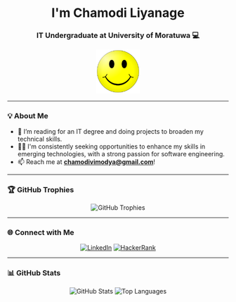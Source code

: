 <h1 align="center">I'm Chamodi Liyanage</h1>
<h3 align="center">IT Undergraduate at University of Moratuwa 💻</h3>

<p align="center">
  <img src="https://github.com/Vimodya/project-Blog-App/blob/main/public/Smiley.svg.png" width="100" alt="Developer at work"/>
</p>

---

### 💡 About Me
- 🌱 I’m reading for an IT degree and doing projects to broaden my technical skills.
- 👷‍♀️ I'm consistently seeking opportunities to enhance my skills in emerging technologies, with a strong passion for software engineering.
- 📫 Reach me at **chamodivimodya@gmail.com**!

---

### 🏆 GitHub Trophies
<p align="center">
  <img src="https://github-profile-trophy.vercel.app/?username=vimodya&theme=radical&row=1&column=6" alt="GitHub Trophies" />
</p>

---

### 🌐 Connect with Me
<p align="center">
  <a href="https://www.linkedin.com/in/chamodi-liyanage-8bb852270/"><img src="https://img.shields.io/badge/-LinkedIn-blue?style=for-the-badge&logo=linkedin&logoColor=white" alt="LinkedIn"></a>
  <a href="https://www.hackerrank.com/profile/Chamodi_HM"><img src="https://img.shields.io/badge/-HackerRank-2EC866?style=for-the-badge&logo=hackerrank&logoColor=white" alt="HackerRank"></a>
</p>

---

### 📊 GitHub Stats
<p align="center">
  <img src="https://github-readme-stats.vercel.app/api?username=vimodya&show_icons=true&theme=radical" alt="GitHub Stats" />
  
  <img src="https://github-readme-stats.vercel.app/api/top-langs/?username=vimodya&layout=compact&theme=radical" alt="Top Languages" />
</p>



